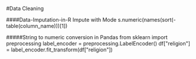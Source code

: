 #Data Cleaning

####Data-Imputation-in-R
Impute with Mode
s.numeric(names(sort(-table(column_name)))[1])


#####String to numeric conversion in Pandas
from sklearn import preprocessing
label_encoder = preprocessing.LabelEncoder()
df["religion"] = label_encoder.fit_transform(df["religion"])
